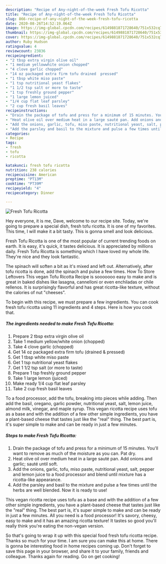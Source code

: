 ```yaml
---
description: "Recipe of Any-night-of-the-week Fresh Tofu Ricotta"
title: "Recipe of Any-night-of-the-week Fresh Tofu Ricotta"
slug: 866-recipe-of-any-night-of-the-week-fresh-tofu-ricotta
date: 2020-08-26T14:52:19.064Z
image: https://img-global.cpcdn.com/recipes/6149881871728640/751x532cq70/fresh-tofu-ricotta-recipe-main-photo.jpg
thumbnail: https://img-global.cpcdn.com/recipes/6149881871728640/751x532cq70/fresh-tofu-ricotta-recipe-main-photo.jpg
cover: https://img-global.cpcdn.com/recipes/6149881871728640/751x532cq70/fresh-tofu-ricotta-recipe-main-photo.jpg
author: Ruby Hudson
ratingvalue: 4
reviewcount: 23836
recipeingredient:
- "2 tbsp extra virgin olive oil"
- "1 medium yellowwhite onion chopped"
- "4 clove garlic chopped"
- "14 oz packaged extra firm tofu drained  pressed"
- "1 tbsp white miso paste"
- "1 tsp nutritional yeast flakes"
- "1 1/2 tsp salt or more to taste"
- "1 tsp freshly ground pepper"
- "1 large lemon juiced"
- "1/4 cup flat leaf parsley"
- "2 cup fresh basil leaves"
recipeinstructions:
- "Drain the package of tofu and press for a minimum of 15 minutes. You&#39;ll want to remove as much of the moisture as you can. Pat dry."
- "Heat olive oil over medium heat in a large sauté pan. Add onions and garlic; sauté until soft."
- "Add the onions, garlic, tofu, miso paste, nutritional yeast, salt, pepper and lemon juice to a food processor and blend until mixture has a ricotta-like appearance."
- "Add the parsley and basil to the mixture and pulse a few times until the herbs are well blended. Now it is ready to use!"
categories:
- Recipe
tags:
- fresh
- tofu
- ricotta

katakunci: fresh tofu ricotta 
nutrition: 238 calories
recipecuisine: American
preptime: "PT13M"
cooktime: "PT39M"
recipeyield: "4"
recipecategory: Dinner

---
```



![Fresh Tofu Ricotta](https://img-global.cpcdn.com/recipes/6149881871728640/751x532cq70/fresh-tofu-ricotta-recipe-main-photo.jpg)

Hey everyone, it is me, Dave, welcome to our recipe site. Today, we're going to prepare a special dish, fresh tofu ricotta. It is one of my favorites. This time, I will make it a bit tasty. This is gonna smell and look delicious.

Fresh Tofu Ricotta is one of the most popular of current trending foods on earth. It is easy, it's quick, it tastes delicious. It is appreciated by millions daily. Fresh Tofu Ricotta is something which I have loved my whole life. They're nice and they look fantastic.

The spinach will soften a bit as it&#39;s mixed and left out. Alternatively, after tofu ricotta is done, add the spinach and pulse a few times. How To Store Leftovers This vegan Tofu Ricotta Recipe is sooooooo easy to make and is great in baked dishes like lasagna, cannelloni or even enchiladas or chile rellenos. It is surprisingly flavorful and has great ricotta-like texture, without the calories of nut &#34;cheeses&#34;.


To begin with this recipe, we must prepare a few ingredients. You can cook fresh tofu ricotta using 11 ingredients and 4 steps. Here is how you cook that.

<!--inarticleads1-->

##### The ingredients needed to make Fresh Tofu Ricotta:

1. Prepare 2 tbsp extra virgin olive oil
1. Take 1 medium yellow/white onion (chopped)
1. Take 4 clove garlic (chopped)
1. Get 14 oz packaged extra firm tofu (drained &amp; pressed)
1. Get 1 tbsp white miso paste
1. Get 1 tsp nutritional yeast flakes
1. Get 1 1/2 tsp salt (or more to taste)
1. Prepare 1 tsp freshly ground pepper
1. Take 1 large lemon (juiced)
1. Make ready 1/4 cup flat leaf parsley
1. Take 2 cup fresh basil leaves


To a food processor, add the tofu, breaking into pieces while adding. Then add the basil, oregano, garlic powder, nutritional yeast, salt, lemon juice, almond milk, vinegar, and maple syrup. This vegan ricotta recipe uses tofu as a base and with the addition of a few other simple ingredients, you have a plant-based cheese that tastes just like the &#34;real&#34; thing. The best part is, it&#39;s super simple to make and can be ready in just a few minutes. 

<!--inarticleads2-->

##### Steps to make Fresh Tofu Ricotta:

1. Drain the package of tofu and press for a minimum of 15 minutes. You&#39;ll want to remove as much of the moisture as you can. Pat dry.
1. Heat olive oil over medium heat in a large sauté pan. Add onions and garlic; sauté until soft.
1. Add the onions, garlic, tofu, miso paste, nutritional yeast, salt, pepper and lemon juice to a food processor and blend until mixture has a ricotta-like appearance.
1. Add the parsley and basil to the mixture and pulse a few times until the herbs are well blended. Now it is ready to use!


This vegan ricotta recipe uses tofu as a base and with the addition of a few other simple ingredients, you have a plant-based cheese that tastes just like the &#34;real&#34; thing. The best part is, it&#39;s super simple to make and can be ready in just a few minutes. All you need is a food processor! It&#39;s savory, cheesy, easy to make and it has an amazing ricotta texture! It tastes so good you&#39;ll really think you&#39;re eating the non-vegan version. 

So that's going to wrap it up with this special food fresh tofu ricotta recipe. Thanks so much for your time. I am sure you can make this at home. There is gonna be interesting food in home recipes coming up. Don't forget to save this page in your browser, and share it to your family, friends and colleague. Thanks again for reading. Go on get cooking!

